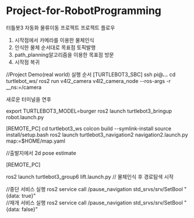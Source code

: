 # Project-for-RobotProgramming
터틀봇3 자동화 물류이동 프로젝트
프로젝트 플로우
1. 시작점에서 카메라를 이용한 물체인식
2. 인식한 물체 순서대로 목표점 토픽발행
3. path_planning알고리즘을 이용한 목표점 방문
4. 시작점 복귀

//Project Demo(real world)
실행 순서
[TURTLEBOT3_SBC]
ssh pi@***.***.***.***
cd turtlebot_ws/
ros2 run v4l2_camera v4l2_camera_node --ros-args -r __ns:=/camera


새로운 터미널을 연후

export TURTLEBOT3_MODEL=burger
ros2 launch turtlebot3_bringup robot.launch.py

[REMOTE_PC]
cd turtlebot3_ws
colcon build --symlink-install
source install/setup.bash
ros2 launch turtlebot3_navigation2 navigation2.launch.py map:=$HOME/map.yaml

//출발지에서 2d pose estimate

[REMOTE_PC]

ros2 launch turtlebot3_group6 lift.launch.py
// 물체인식 후 경로탐색 시작

//중단 서비스 실행
ros2 service call /pause_navigation std_srvs/srv/SetBool "{data: true}"<br/>
//재개 서비스 실행
ros2 service call /pause_navigation std_srvs/srv/SetBool "{data: false}"<br/>

